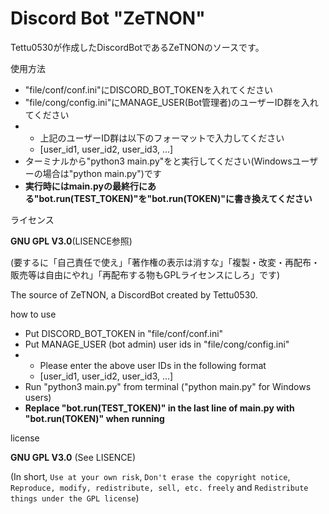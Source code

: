 # Discord Bot "ZeTNON"

Tettu0530が作成したDiscordBotであるZeTNONのソースです。

使用方法

- "file/conf/conf.ini"にDISCORD_BOT_TOKENを入れてください
- "file/cong/config.ini"にMANAGE_USER(Bot管理者)のユーザーID群を入れてください
- - 上記のユーザーID群は以下のフォーマットで入力してください
  - [user_id1, user_id2, user_id3, ...]
- ターミナルから"python3 main.py"をと実行してください(Windowsユーザーの場合は"python main.py")です
- **実行時にはmain.pyの最終行にある"bot.run(TEST_TOKEN)"を"bot.run(TOKEN)"に書き換えてください**

ライセンス

**GNU GPL V3.0**(LISENCE参照)

(要するに「自己責任で使え」「著作権の表示は消すな」「複製・改変・再配布・販売等は自由にやれ」「再配布する物もGPLライセンスにしろ」です)




The source of ZeTNON, a DiscordBot created by Tettu0530.

how to use

- Put DISCORD_BOT_TOKEN in "file/conf/conf.ini"
- Put MANAGE_USER (bot admin) user ids in "file/cong/config.ini"
- - Please enter the above user IDs in the following format
  - [user_id1, user_id2, user_id3, ...]
- Run "python3 main.py" from terminal ("python main.py" for Windows users)
- **Replace "bot.run(TEST_TOKEN)" in the last line of main.py with "bot.run(TOKEN)" when running**

license

**GNU GPL V3.0** (See LISENCE)

(In short, `Use at your own risk`, `Don't erase the copyright notice`, `Reproduce, modify, redistribute, sell, etc. freely` and `Redistribute things under the GPL license`)
